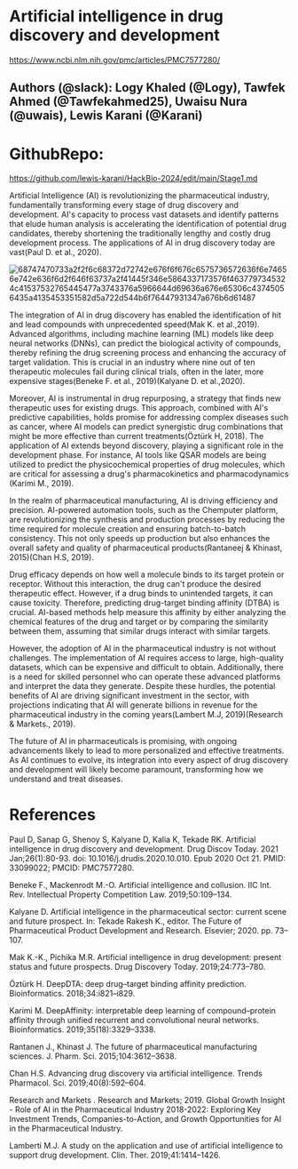 
# Artificial intelligence in drug discovery and development
https://www.ncbi.nlm.nih.gov/pmc/articles/PMC7577280/

## Authors (@slack): Logy Khaled (@Logy), Tawfek Ahmed (@Tawfekahmed25), Uwaisu Nura (@uwais), Lewis Karani (@Karani)

# GithubRepo:
https://github.com/lewis-karani/HackBio-2024/edit/main/Stage1.md

Artificial Intelligence (AI) is revolutionizing the pharmaceutical industry, fundamentally transforming every stage of drug discovery and development. AI's capacity to process vast datasets and identify patterns that elude human analysis is accelerating the identification of potential drug candidates, thereby shortening the traditionally lengthy and costly drug development process. The applications of AI in drug discovery today are vast(Paul D. et al., 2020).

![68747470733a2f2f6c68372d72742e676f6f676c6575736572636f6e74656e742e636f6d2f646f63737a2f41445f346e5864337173576f4637797345324c41537532765445477a3743376a5966644d69636a676e65306c43745056435a4135453351582d5a722d544b6f76447931347a676b6d61487](https://github.com/user-attachments/assets/63cc099c-fa14-49ea-a488-165341973437)


The integration of AI in drug discovery has enabled the identification of hit and lead compounds with unprecedented speed(Mak K. et al.,2019). Advanced algorithms, including machine learning (ML) models like deep neural networks (DNNs), can predict the biological activity of compounds, thereby refining the drug screening process and enhancing the accuracy of target validation. This is crucial in an industry where nine out of ten therapeutic molecules fail during clinical trials, often in the later, more expensive stages​(Beneke F. et al., 2019)​(Kalyane D. et al.,2020).

Moreover, AI is instrumental in drug repurposing, a strategy that finds new therapeutic uses for existing drugs. This approach, combined with AI's predictive capabilities, holds promise for addressing complex diseases such as cancer, where AI models can predict synergistic drug combinations that might be more effective than current treatments​(Öztürk H, 2018). The application of AI extends beyond discovery, playing a significant role in the development phase. For instance, AI tools like QSAR models are being utilized to predict the physicochemical properties of drug molecules, which are critical for assessing a drug's pharmacokinetics and pharmacodynamics​(Karimi M., 2019).

In the realm of pharmaceutical manufacturing, AI is driving efficiency and precision. AI-powered automation tools, such as the Chemputer platform, are revolutionizing the synthesis and production processes by reducing the time required for molecule creation and ensuring batch-to-batch consistency. This not only speeds up production but also enhances the overall safety and quality of pharmaceutical products​(Rantaneej & Khinast, 2015)​(Chan H.S, 2019).

Drug efficacy depends on how well a molecule binds to its target protein or receptor. Without this interaction, the drug can't produce the desired therapeutic effect. However, if a drug binds to unintended targets, it can cause toxicity. Therefore, predicting drug-target binding affinity (DTBA) is crucial. AI-based methods help measure this affinity by either analyzing the chemical features of the drug and target or by comparing the similarity between them, assuming that similar drugs interact with similar targets.

However, the adoption of AI in the pharmaceutical industry is not without challenges. The implementation of AI requires access to large, high-quality datasets, which can be expensive and difficult to obtain. Additionally, there is a need for skilled personnel who can operate these advanced platforms and interpret the data they generate. Despite these hurdles, the potential benefits of AI are driving significant investment in the sector, with projections indicating that AI will generate billions in revenue for the pharmaceutical industry in the coming years​(Lambert M.J, 2019)​(Research & Markets., 2019).

The future of AI in pharmaceuticals is promising, with ongoing advancements likely to lead to more personalized and effective treatments. As AI continues to evolve, its integration into every aspect of drug discovery and development will likely become paramount, transforming how we understand and treat diseases.

# References
Paul D, Sanap G, Shenoy S, Kalyane D, Kalia K, Tekade RK. Artificial intelligence in drug discovery and development. Drug Discov Today. 2021 Jan;26(1):80-93.
doi: 10.1016/j.drudis.2020.10.010. Epub 2020 Oct 21. PMID: 33099022; PMCID: PMC7577280.

Beneke F., Mackenrodt M.-O. Artificial intelligence and collusion. IIC Int. Rev. Intellectual Property Competition Law. 2019;50:109–134.

Kalyane D. Artificial intelligence in the pharmaceutical sector: current scene and future prospect. In: Tekade Rakesh K., editor. The Future of Pharmaceutical Product Development and Research. Elsevier; 2020. pp. 73–107.

Mak K.-K., Pichika M.R. Artificial intelligence in drug development: present status and future prospects. Drug Discovery Today. 2019;24:773–780.

Öztürk H. DeepDTA: deep drug–target binding affinity prediction. Bioinformatics. 2018;34:i821–i829.

Karimi M. DeepAffinity: interpretable deep learning of compound–protein affinity through unified recurrent and convolutional neural networks. Bioinformatics. 2019;35(18):3329–3338. 

Rantanen J., Khinast J. The future of pharmaceutical manufacturing sciences. J. Pharm. Sci. 2015;104:3612–3638.

Chan H.S. Advancing drug discovery via artificial intelligence. Trends Pharmacol. Sci. 2019;40(8):592–604.

Research and Markets . Research and Markets; 2019. Global Growth Insight - Role of AI in the Pharmaceutical Industry 2018-2022: Exploring Key Investment Trends, Companies-to-Action, and Growth Opportunities for AI in the Pharmaceutical Industry.

Lamberti M.J. A study on the application and use of artificial intelligence to support drug development. Clin. Ther. 2019;41:1414–1426.
